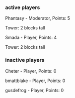 ### active players
Phantasy - Moderator, Points: 5

Tower: 2 blocks tall

Smada - Player, Points: 4

Tower: 2 blocks tall

### inactive players

Cheter - Player, Points: 0

bmattblake - Player, Points: 0

gusdefrog - Player, Points: 0
